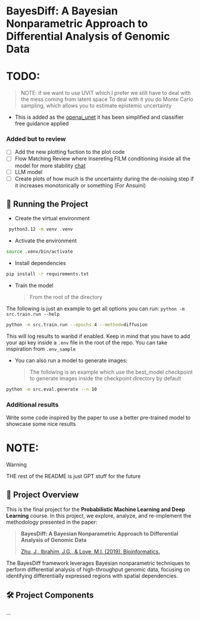 # BayesDiff: A Bayesian Nonparametric Approach to Differential Analysis of Genomic Data

# TODO:

> NOTE: if we want to use UVIT which I prefer we still have to deal with the mess coming from latent space
> To deal with it you do Monte Carlo sampling, which allows you to estimate epistemic uncertainty

- This is added as the [openai_unet](https://github.com/openai/guided-diffusion/tree/main) it has been simplified and classifier free guidance applied

### Added but to review

- [ ] Add the new plotting fuction to the plot code
- [ ] Flow Matching Review where Insereting FILM conditioning inside all the model for more stability [chat](https://chatgpt.com/share/686007aa-c180-8008-ae25-ba41169ff163)
- [ ] LLM model
- [ ] Create plots of how much is the uncertainty during the de-noising step if it increases monotonically or something (For Ansuini)

## 🧪 Running the Project

- Create the virtual environment

```bash
 python3.12 -m venv .venv
```

- Activate the environment

```bash
source .venv/bin/activate
```

- Install dependencies

```bash
pip install -r requirements.txt
```

- Train the model
  > From the root of the directory

The following is just an example to get all options you can run: `python -m src.train.run --help`

```bash
python -m src.train.run --epochs 4 --method=diffusion
```

This will log results to wanbd if enabled. Keep in mind that you have to add your api key inside a `.env` file in the root of the repo. You can take inspiration from `.env_sample`

- You can also run a model to generate images:
  > The following is an example which use the best_model checkpoint to generate images inside the checkpoint directory by default

```bash
python -m src.eval.generate --n 10
```

### Additional results

Write some code inspired by the paper to use a better pre-trained model to showcase some nice results

# NOTE:

> [!WARNING]
> THE rest of the README is just GPT stuff for the future

## 📘 Project Overview

This is the final project for the **Probabilistic Machine Learning and Deep Learning** course. In this project, we explore, analyze, and re-implement the methodology presented in the paper:

> **BayesDiff: A Bayesian Nonparametric Approach to Differential Analysis of Genomic Data**
>
> [Zhu, J., Ibrahim, J.G., & Love, M.I. (2019). Bioinformatics.](https://academic.oup.com/bioinformatics/article/35/21/4447/5480446)

The BayesDiff framework leverages Bayesian nonparametric techniques to perform differential analysis of high-throughput genomic data, focusing on identifying differentially expressed regions with spatial dependencies.

## 🛠️ Project Components

...
